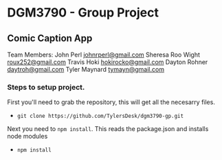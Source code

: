 # DGM3790 - Group Project
## Comic Caption App
Team Members:
John Perl <johnrperl@gmail.com>
Sheresa Roo Wight <roux252@gmail.com>
Travis Hoki <hokirocko@gmail.com>
Dayton Rohner <daytroh@gmail.com>
Tyler Maynard <tymayn@gmail.com>

### Steps to setup project.

First you'll need to grab the repository, this will get all the necesarry files.
+ `git clone https://github.com/TylersDesk/dgm3790-gp.git`

Next you need to `npm install`. This reads the package.json and installs node modules

+ `npm install`